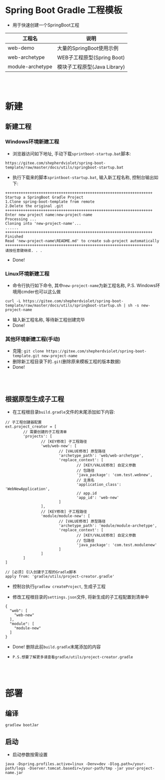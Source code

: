 # Spring Boot Gradle 工程模板

* 用于快速创建一个SpringBoot工程

| 工程名 | 说明 |
| ------ | ----- |
| web-demo | 大量的SpringBoot使用示例 |
| web-archetype | WEB子工程原型(Spring Boot) |
| module-archetype | 模块子工程原型(Java Library) |

<br>
<br>

# 新建

## 新建工程

### Windows环境新建工程

* 浏览器访问如下地址, 手动下载`sprintboot-startup.bat`脚本:

```text
https://gitee.com/shepherdviolet/spring-boot-template/raw/master/docs/utils/springboot-startup.bat
```

* 执行下载来的脚本`sprintboot-startup.bat`, 输入新工程名称, 控制台输出如下:

```text
++++++++++++++++++++++++++++++++++++++++++++++++++++++++++++++++++
Startup a SpringBoot Gradle Project
1.Clone spring-boot-template from remote
2.Delete the original .git
++++++++++++++++++++++++++++++++++++++++++++++++++++++++++++++++++
Enter new project name:new-project-name
Processing ...
Cloning into 'new-project-name'...
......
++++++++++++++++++++++++++++++++++++++++++++++++++++++++++++++++++
Finished
Read 'new-project-name\README.md' to create sub-project automatically
++++++++++++++++++++++++++++++++++++++++++++++++++++++++++++++++++
请按任意键继续. . .
```

* Done!

### Linux环境新建工程

* 命令行执行如下命令, 其中`new-project-name`为新工程名称, P.S. Windows环境用cmder也可以这么做

```text
curl -L https://gitee.com/shepherdviolet/spring-boot-template/raw/master/docs/utils/springboot-startup.sh | sh -s new-project-name
```

* 输入新工程名称, 等待新工程创建完毕
* Done!

### 其他环境新建工程(手动)

* 克隆: `git clone https://gitee.com/shepherdviolet/spring-boot-template.git new-project-name`
* 删除新工程目录下的`.git`(删除原来模板工程的版本数据)
* Done!

<br>
<br>

## 根据原型生成子工程

* 在工程根目录`build.gradle`文件的末尾添加如下内容:

```text
// 子工程创建器配置
ext.project_creator = [
		// 需要创建的子工程清单
		'projects': [
				// [KEY修改] 子工程路径
				'web/web-new': [
						// [VALUE修改] 原型路径
						'archetype_path': 'web/web-archetype',
						'replace_context': [
								// [KEY/VALUE修改] 自定义参数
								// 包路径
								'java_package': 'com.test.webnew',
								// 主类名
								'application_class': 'WebNewApplication',
								// app.id
								'app_id': 'web-new'
						]
				],
				// [KEY修改] 子工程路径
				'module/module-new': [
						// [VALUE修改] 原型路径
						'archetype_path': 'module/module-archetype',
						'replace_context': [
								// [KEY/VALUE修改] 自定义参数
								// 包路径
								'java_package': 'com.test.modulenew'
						]
				]
		]
]

// [必须] 引入创建子工程的Gradle脚本
apply from: 'gradle/utils/project-creator.gradle'
```

* 控制台执行`gradlew createProject`, 生成子工程

* 修改工程根目录的`settings.json`文件, 将新生成的子工程配置到清单中

```text
{
  "web": [
    "web-new"
  ],
  "module": [
    "module-new"
  ]
}
```

* Done! 删除此前`build.gradle`末尾添加的内容

* `P.S.想要了解更多请查看gradle/utils/project-creator.gradle`

<br>
<br>

# 部署

## 编译

```text
gradlew bootJar
```

## 启动

* 启动参数按需设置

```text
java -Dspring.profiles.active=linux -Denv=dev -Dlog.path=/your-path/logs -Dserver.tomcat.basedir=/your-path/tmp -jar your-project-name.jar
```
